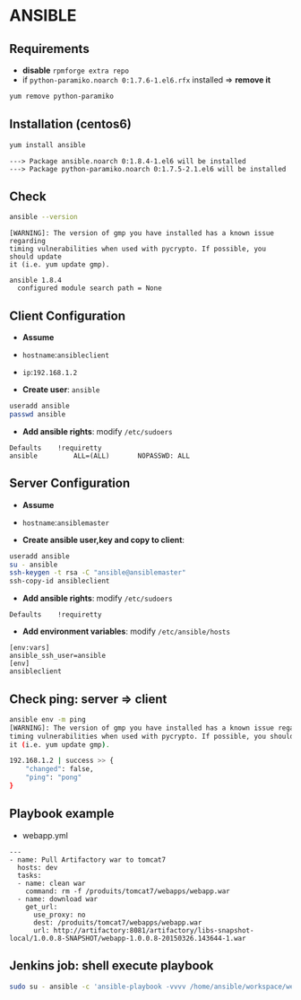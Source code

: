 # ANSIBLE

## Requirements
- **disable** `rpmforge extra repo`
- if `python-paramiko.noarch 0:1.7.6-1.el6.rfx` installed => **remove it**
```bash
yum remove python-paramiko
```

## Installation (centos6)
```bash
yum install ansible
```
```
---> Package ansible.noarch 0:1.8.4-1.el6 will be installed
---> Package python-paramiko.noarch 0:1.7.5-2.1.el6 will be installed
```
## Check
```bash
ansible --version
```
```
[WARNING]: The version of gmp you have installed has a known issue regarding
timing vulnerabilities when used with pycrypto. If possible, you should update
it (i.e. yum update gmp).

ansible 1.8.4
  configured module search path = None
```

## Client Configuration
- **Assume**
 - `hostname`:`ansibleclient`
 - `ip`:`192.168.1.2`

- **Create user**: `ansible`
```bash
useradd ansible
passwd ansible
```

- **Add ansible rights**: modify `/etc/sudoers`
```
Defaults    !requiretty
ansible         ALL=(ALL)       NOPASSWD: ALL
```

## Server Configuration
- **Assume**
 - `hostname`:`ansiblemaster`

- **Create ansible user,key and copy to client**:
```bash
useradd ansible
su - ansible
ssh-keygen -t rsa -C "ansible@ansiblemaster"
ssh-copy-id ansibleclient
```

- **Add ansible rights**: modify `/etc/sudoers`
```
Defaults    !requiretty
```

- **Add environment variables**: modify `/etc/ansible/hosts`
```
[env:vars]
ansible_ssh_user=ansible
[env]
ansibleclient
```

## Check ping: server => client
```bash
ansible env -m ping
[WARNING]: The version of gmp you have installed has a known issue regarding
timing vulnerabilities when used with pycrypto. If possible, you should update
it (i.e. yum update gmp).

192.168.1.2 | success >> {
    "changed": false,
    "ping": "pong"
}
```

## Playbook example
- webapp.yml
```
---
- name: Pull Artifactory war to tomcat7
  hosts: dev
  tasks:
  - name: clean war
    command: rm -f /produits/tomcat7/webapps/webapp.war
  - name: download war
    get_url:
      use_proxy: no
      dest: /produits/tomcat7/webapps/webapp.war
      url: http://artifactory:8081/artifactory/libs-snapshot-local/1.0.0.8-SNAPSHOT/webapp-1.0.0.8-20150326.143644-1.war
```

## Jenkins job: shell execute playbook
```bash
sudo su - ansible -c 'ansible-playbook -vvvv /home/ansible/workspace/webapp.yml'
```
